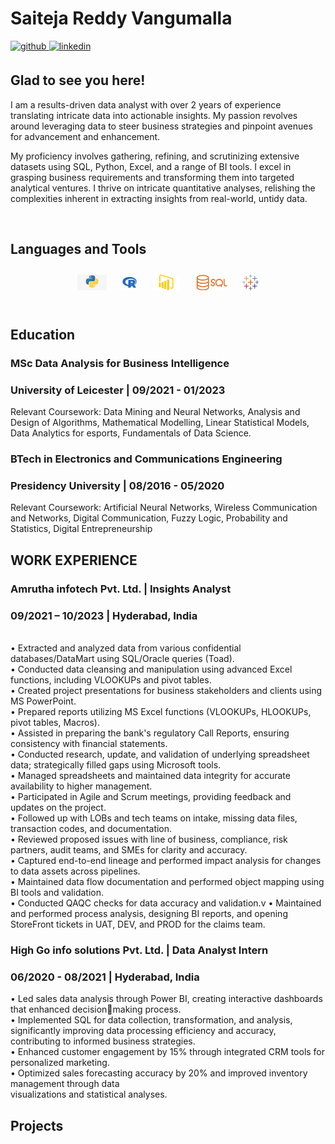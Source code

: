 # Saiteja Reddy Vangumalla  
  

<a href="https://github.com/saitejareddyv" target="_blank">
<img src=https://img.shields.io/badge/github-%2324292e.svg?&style=for-the-badge&logo=github&logoColor=white alt=github style="margin-bottom: 5px;" />
</a>
<a href="https://www.linkedin.com/in/saitejareddyvangumalla/" target="_blank">
<img src=https://img.shields.io/badge/linkedin-%231E77B5.svg?&style=for-the-badge&logo=linkedin&logoColor=white alt=linkedin style="margin-bottom: 5px;" />
</a>  
  



## Glad to see you here!  
I am a results-driven data analyst with over 2 years of experience translating intricate data into actionable insights. My passion revolves around leveraging data to steer business strategies and pinpoint avenues for advancement and enhancement.

My proficiency involves gathering, refining, and scrutinizing extensive datasets using SQL, Python, Excel, and a range of BI tools. I excel in grasping business requirements and transforming them into targeted analytical ventures. I thrive on intricate quantitative analyses, relishing the complexities inherent in extracting insights from real-world, untidy data. 
  

<br/>  


## Languages and Tools  
<div align="center">  
<a href="https://github.com/saitejareddyv/saitejareddyv/blob/main/python.jpg" target="_blank"><img style="margin: 10px" src="https://github.com/saitejareddyv/saitejareddyv/blob/main/python.jpg" alt="Python" height="25" /></a> 
<a href="https://github.com/saitejareddyv/saitejareddyv/blob/main/4846356.png" target="_blank"><img style="margin: 10px" src="https://github.com/saitejareddyv/saitejareddyv/blob/main/4846356.png" alt="R" height="25" /></a>  
<a href="https://github.com/saitejareddyv/saitejareddyv/blob/main/Microsoft-Power-BI-Logo-2013.png" target="_blank"><img style="margin: 10px" src="https://github.com/saitejareddyv/saitejareddyv/blob/main/Microsoft-Power-BI-Logo-2013.png" alt="Power BI" height="25" /></a>  
<a href="https://github.com/saitejareddyv/saitejareddyv/blob/main/sql.png" target="_blank"><img style="margin: 10px" src="https://github.com/saitejareddyv/saitejareddyv/blob/main/sql.png" alt="SQL" height="25" /></a>  
<a href="https://github.com/saitejareddyv/saitejareddyv/blob/main/tableau-software.svg" target="_blank"><img style="margin: 10px" src="https://github.com/saitejareddyv/saitejareddyv/blob/main/tableau-software.svg" alt="Tableau" height="25" /></a>  
  
</div>  

<br/> 

## Education
### MSc Data Analysis for Business Intelligence <br>
### University of Leicester | 09/2021 - 01/2023 <br>
Relevant Coursework: Data Mining and Neural Networks, Analysis and Design of Algorithms, Mathematical Modelling, Linear Statistical Models, Data Analytics for esports, Fundamentals of Data Science.

### BTech in Electronics and Communications Engineering <br> 
### Presidency University | 08/2016 - 05/2020 <br>
Relevant Coursework: Artificial Neural Networks, Wireless Communication and Networks, Digital Communication, Fuzzy Logic, Probability and Statistics, Digital Entrepreneurship

## WORK EXPERIENCE
### Amrutha infotech Pvt. Ltd. | Insights Analyst<br>
### 09/2021 – 10/2023 | Hyderabad, India
<br>
•	Extracted and analyzed data from various confidential databases/DataMart using SQL/Oracle queries (Toad).<br>
•	Conducted data cleansing and manipulation using advanced Excel functions, including VLOOKUPs and pivot tables.<br>
•	Created project presentations for business stakeholders and clients using MS PowerPoint.<br>
•	Prepared reports utilizing MS Excel functions (VLOOKUPs, HLOOKUPs, pivot tables, Macros).<br>
•	Assisted in preparing the bank's regulatory Call Reports, ensuring consistency with financial statements.<br>
•	Conducted research, update, and validation of underlying spreadsheet data; strategically filled gaps using Microsoft tools.<br>
•	Managed spreadsheets and maintained data integrity for accurate availability to higher management.<br>
•	Participated in Agile and Scrum meetings, providing feedback and updates on the project.<br>
•	Followed up with LOBs and tech teams on intake, missing data files, transaction codes, and documentation.<br>
•	Reviewed proposed issues with line of business, compliance, risk partners, audit teams, and SMEs for clarity and accuracy.<br>
•	Captured end-to-end lineage and performed impact analysis for changes to data assets across pipelines.<br>
•	Maintained data flow documentation and performed object mapping using BI tools and validation.<br>
•	Conducted QAQC checks for data accuracy and validation.v
•	Maintained and performed process analysis, designing BI reports, and opening StoreFront tickets in UAT, DEV, and PROD for the claims team.<br>


### High Go info solutions Pvt. Ltd. | Data Analyst Intern<br>
### 06/2020 - 08/2021 | Hyderabad, India<br>
• Led sales data analysis through Power BI, creating interactive dashboards that enhanced decisionmaking process.<br>
• Implemented SQL for data collection, transformation, and analysis, significantly improving data
processing efficiency and accuracy, contributing to informed business strategies.<br>
• Enhanced customer engagement by 15% through integrated CRM tools for personalized marketing.<br>
• Optimized sales forecasting accuracy by 20% and improved inventory management through data <br>
visualizations and statistical analyses.<br>

## Projects
